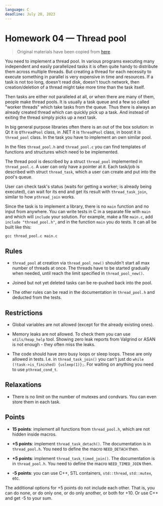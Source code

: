 ```yaml
---
language: C
deadline: July 20, 2023
---
```


# Homework 04 — Thread pool

> Original materials have been copied from
> [here](https://github.com/Gerold103/sysprog/blob/31f432a724dcbf9c4f68273197635505ff2479a6/4/task_eng.txt).

You need to implement a thread pool. In various programs executing many
independent and easily parallelized tasks it is often quite handy to distribute
them across multiple threads. But creating a thread for each necessity to
execute something in parallel is very expensive in time and resources. If a task
is not too long, doesn't read disk, doesn't touch network, then
creation/deletion of a thread might take more time than the task itself.

Then tasks are either not paralleled at all, or when there are many of them,
people make thread pools. It is usually a task queue and a few so called "worker
threads" which take tasks from the queue. Thus there is always an already
created thread which can quickly pick up a task. And instead of exiting the
thread simply picks up a next task.

In big general purpose libraries often there is an out of the box solution: in
Qt it is `QThreadPool` class, in .NET it is `ThreadPool` class, in boost it is
`thread_pool` class. In the task you have to implement an own similar pool.

In the files `thread_pool.h` and `thread_pool.c` you can find templates of
functions and structures which need to be implemented.

The thread pool is described by a struct `thread_pool` implemented in
`thread_pool.c`. A user can only have a pointer at it. Each task/job is
described with struct `thread_task`, which a user can create and put into the
pool's queue.

User can check task's status (waits for getting a worker; is already being
executed), can wait for its end and get its result with `thread_task_join`,
similar to how `pthread_join` works.

Since the task is to implement a library, there is no `main` function and no
input from anywhere. You can write tests in C in a separate file with `main` and
which will `include` your solution. For example, make a file `main.c`, add
`include "thread_pool.h"`, and in the function `main` you do tests. It can all
be built like this:

```shell
gcc thread_pool.c main.c
```

## Rules

- `thread_pool` at creation via `thread_pool_new()` shouldn't start all max
  number of threads at once. The threads have to be started gradually when
  needed, until reach the limit specified in `thread_pool_new()`.

- Joined but not yet deleted tasks can be re-pushed back into the pool.

- The other rules can be read in the documentation in `thread_pool.h` and
  deducted from the tests.

## Restrictions

- Global variables are not allowed (except for the already existing ones).

- Memory leaks are not allowed. To check them you can use `utils/heap_help`
  tool. Showing zero leak reports from Valgrind or ASAN is not enough - they
  often miss the leaks.

- The code should have zero busy loops or sleep loops. These are only allowed in
  tests. I.e. in `thread_task_join()` you can't just do
  `while (!task->is_finished) {usleep(1)};`. For waiting on anything you need to
  use `pthread_cond_t`.

## Relaxations

- There is no limit on the number of mutexes and condvars. You can even store
  them in each task.

## Points

- **15 points**: implement all functions from `thread_pool.h`, which are not
  hidden inside macros.

- **+5 points**: implement `thread_task_detach()`. The documentation is in
  `thread_pool.h`. You need to define the macro `NEED_DETACH` then.

- **+5 points**: implement `thread_task_timed_join()`. The documentation is in
  `thread_pool.h`. You need to define the macro `NEED_TIMED_JOIN` then.

- **-5 points**: you can use C++, STL containers, `std::thread`, `std::mutex`,
  etc.

The additional options for +5 points do not include each other. That is, you can
do none, or do only one, or do only another, or both for +10. Or use C++ and get
-5 to your sum.
